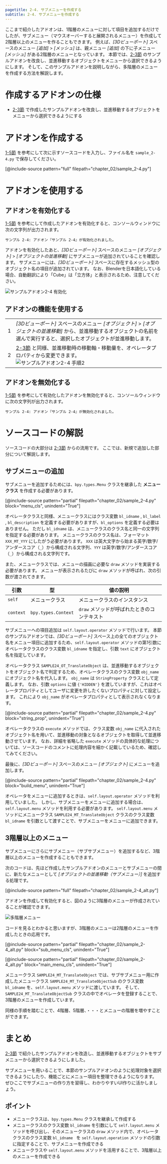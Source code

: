 ```yaml
---
pagetitle: 2-4. サブメニューを作成する
subtitle: 2-4. サブメニューを作成する
---
```


ここまで紹介したアドオンは、1階層のメニューに対して項目を追加するだけでしたが、サブメニュー（マウスオーバーすると展開されるメニュー）を作成して2階層以上のメニューを作ることもできます。
例えば、*[3Dビューポート]* スペースのメニュー *[追加]* > *[メッシュ]* は、親メニュー *[追加]* の下に子メニュー *[メッシュ]* がある2階層のメニューとなっています。
本節では、[2-3節](03_Use_Operator_Property.html) のサンプルアドオンを改良し、並進移動するオブジェクトをメニューから選択できるようにします。
そして、このサンプルアドオンを説明しながら、多階層のメニューを作成する方法を解説します。


# 作成するアドオンの仕様

* [2-3節](03_Use_Operator_Property.html) で作成したサンプルアドオンを改良し、並進移動するオブジェクトをメニューから選択できるようにする


# アドオンを作成する

[1-5節](../chapter_01/05_Install_Own_Add-on.html) を参考にして次に示すソースコードを入力し、ファイル名を `sample_2-4.py` で保存してください。

[@include-source pattern="full" filepath="chapter_02/sample_2-4.py"]


# アドオンを使用する


## アドオンを有効化する

[1-5節](../chapter_01/05_Install_Own_Add-on.html) を参考にして作成したアドオンを有効化すると、コンソールウィンドウに次の文字列が出力されます。

```
サンプル 2-4: アドオン『サンプル 2-4』が有効化されました。
```

アドオンを有効化したあと、*[3Dビューポート]* スペースのメニュー *[オブジェクト]* > *[オブジェクトの並進移動]* にサブメニューが追加されていることを確認します。
サブメニューには、*[3Dビューポート]* スペースに存在するメッシュ型のオブジェクト名の項目が追加されています。
なお、Blenderを日本語化している場合、自動翻訳により「Cube」は「立方体」と表示されるため、注意してください。

![](../../images/chapter_02/04_Create_Sub-menu/enable_add-on.png "サンプルアドオン2-4 有効化")


## アドオンの機能を使用する

<div class="work"></div>

|||
|---|---|
|1|*[3Dビューポート]* スペースのメニュー *[オブジェクト]* > *[オブジェクトの並進移動]* から、並進移動するオブジェクトの名前を選んで実行すると、選択したオブジェクトが並進移動します。|
|2|[2-3節](03_Use_Operator_Property.html) と同様、並進移動時の移動軸・移動量を、オペレータプロパティから変更できます。<br>![](../../images/chapter_02/04_Create_Sub-menu/use_add-on_2.png "サンプルアドオン2-4 手順2")|


## アドオンを無効化する

[1-5節](../chapter_01/05_Install_Own_Add-on.html) を参考にして有効化したアドオンを無効化すると、コンソールウィンドウに次の文字列が出力されます。

```
サンプル 2-4: アドオン『サンプル 2-4』が無効化されました。
```


# ソースコードの解説

ソースコードの大部分は [2-3節](03_Use_Operator_Property.html) からの流用です。
ここでは、新規で追加した部分について解説します。


## サブメニューの追加

サブメニューを追加するためには、`bpy.types.Menu` クラスを継承した **メニュークラス** を作成する必要があります。

[@include-source pattern="partial" filepath="chapter_02/sample_2-4.py" block="menu_cls", unindent="True"]

オペレータクラスと同様、メニュークラスにはクラス変数 `bl_idname` , `bl_label` , `bl_description` を定義する必要がありますが、`bl_options` を定義する必要はありません。
ただし `bl_idname` は、メニュークラスのクラス名と同一の文字列を指定する必要があります。
メニュークラスのクラス名は、フォーマット` XXX_MT_YYY` にしたがう必要があります。
`XXX` は英大文字から始まる英字/数字/アンダースコア（`_`）から構成される文字列、`YYY` は英字/数字/アンダースコア（`_`）から構成される文字列です。

また、メニュークラスでは、メニューの描画に必要な `draw` メソッドを実装する必要があります。
メニューが表示されるたびに `draw` メソッドが呼ばれ、次の引数が渡されてきます。

|引数|型|値の説明|
|---|---|---|
|`self`|メニュークラス|メニュークラスのインスタンス|
|`context`|`bpy.types.Context`|`draw` メソッドが呼ばれたときのコンテキスト|

サブメニューへの項目追加は `self.layout.operator` メソッドで行います。
本節のサンプルアドオンでは、*[3Dビューポート]* スペース上の全てのオブジェクト名をメニュー項目に追加するため、`self.layout.operator` メソッドの第1引数にオペレータクラスのクラス変数 `bl_idname` を指定し、引数 `text` にオブジェクト名を指定しています。

オペレータクラス `SAMPLE24_OT_TranslateObject` は、並進移動するオブジェクトをオブジェクト名で判定するため、オペレータクラスのクラス変数 `obj_name` にオブジェクト名を代入します。
`obj_name` は `StringProperty` クラスとして定義します。
なお、引数 `options` に値 `{'HIDDEN'}` を渡していますが、これはオペレータプロパティとしてユーザに変更を許したくないプロパティに対して設定します。
これにより `obj_name` がオペレータプロパティとして表示されなくなります。

[@include-source pattern="partial" filepath="chapter_02/sample_2-4.py" block="string_prop", unindent="True"]

オペレータクラスの `execute` メソッドでは、クラス変数 `obj_name` に代入されたオブジェクト名を用いて、並進移動の対象となるオブジェクトを取得して並進移動させています。
なお、詳細を省略した `execute` メソッドの具体的な処理については、ソースコードのコメントに処理内容を細かく記載しているため、確認してみてください。

最後に、*[3Dビューポート]* スペースのメニュー *[オブジェクト]* にメニューを追加します。

[@include-source pattern="partial" filepath="chapter_02/sample_2-4.py" block="build_menu", unindent="True"]

オペレータをメニューに追加するときは、`self.layout.operator` メソッドを利用していました。
しかし、サブメニューをメニューに追加する場合は、`self.layout.menu` メソッドを利用する必要があります。
`self.layout.menu` メソッドにメニュークラス `SAMPLE24_MT_TranslateObject` クラスのクラス変数 `bl_idname` を引数として渡すことで、サブメニューをメニューに追加できます。


## 3階層以上のメニュー

サブメニューにさらにサブメニュー（サブサブメニュー）を追加するなど、3階層以上のメニューを作成することもできます。

次のコードは、先ほど作成したサンプルアドオンのメニューとサブメニューの間に、新たなメニューとして *[オブジェクトの並進移動（サブメニュー）]* を追加する処理です。

[@include-source pattern="full" filepath="chapter_02/sample_2-4_alt.py"]

アドオンを作成して有効化すると、図のように3階層のメニューが作成されていることが確認できます。

![](../../images/chapter_02/04_Create_Sub-menu/multilevel_menu.png "多階層メニュー")

コードを見るとわかると思いますが、3階層のメニューは2階層のメニューを作成したときの応用です。

[@include-source pattern="partial" filepath="chapter_02/sample_2-4_alt.py" block="sub_menu_cls", unindent="True"]

[@include-source pattern="partial" filepath="chapter_02/sample_2-4_alt.py" block="main_menu_cls", unindent="True"]

メニュークラス `SAMPLE24_MT_TranslateObject` では、サブサブメニュー用に作成したメニュークラス `SAMPLE24_MT_TranslateObjectSub` のクラス変数 `bl_idname` を、`self.layout.menu` メソッドに渡しています。
そして、`SAMPLE24_MT_TranslateObjectSub` クラスの中でオペレータを登録することで、3階層のメニューを作成しています。

同様の手順を踏むことで、4階層、5階層、・・・とメニューの階層を増やすことができます。


# まとめ

[2-3節](03_Use_Operator_Property.html) で紹介したサンプルアドオンを改造し、並進移動するオブジェクトをサブメニューから選択できるようにしました。

サブメニューを用いることで、本節のサンプルアドオンのように処理対象を選択できるようにしたり、機能ごとにメニュー項目を整理できるようになります。
ぜひここでサブメニューの作り方を習得し、わかりやすいUI作りに活かしましょう。


## ポイント

* メニュークラスは、`bpy.types.Menu` クラスを継承して作成する
* メニュークラスのクラス変数 `bl_idname` を引数にして `self.layout.menu` メソッドを呼び出し、そのメニュークラスの `draw` メソッド内で、オペレータクラスのクラス変数 `bl_idname ` を `self.layout.operation` メソッドの引数に指定することで、サブメニューを作成できる
* メニュークラスや `self.layout.menu` メソッドを活用することで、3階層以上のメニューを作成できる
